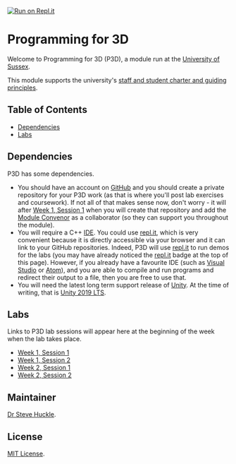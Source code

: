 [![Run on Repl.it](https://repl.it/badge/github/glowkeeper/P3D)](https://repl.it/github/glowkeeper/P3D)

# Programming for 3D

Welcome to Programming for 3D (P3D), a module run at the [University of Sussex](https://www.sussex.ac.uk/).

This module supports the university's [staff and student charter and guiding principles](/docs/staffStudentCharter.pdf).

## Table of Contents

- [Dependencies](#dependencies)
- [Labs](#labs)

## Dependencies

P3D has some dependencies.

- You should have an account on [GitHub](https://github.com/) and you should create a private repository for your P3D work (as that is where you'll post lab exercises and coursework). If not all of that makes sense now, don't worry - it will after [Week 1, Session 1](/docs/labs/week1Session1.md) when you will create that repository and add the [Module Convenor](#maintainer) as a collaborator (so they can support you throughout the module).
- You will require a C++ [IDE](https://en.wikipedia.org/wiki/Integrated_development_environment). You could use [repl.it](https://repl.it/languages/cpp), which is very convenient because it is directly accessible via your browser and it can link to your GitHub repositories. Indeed, P3D will use [repl.it](https://repl.it/languages/cpp) to run demos for the labs (you may have already noticed the [repl.it](https://repl.it/languages/cpp) badge at the top of this page). However, if you already have a favourite IDE (such as [Visual Studio](https://visualstudio.microsoft.com/) or [Atom](https://atom.io/)), and you are able to compile and run programs and redirect their output to a file, then you are free to use that.
- You will need the latest long term support release of [Unity](https://unity3d.com/unity/qa/lts-releases). At the time of writing, that is [Unity 2019 LTS](https://unity.com/releases/2019-lts).

## Labs

Links to P3D lab sessions will appear here at the beginning of the week when the lab takes place.

+ [Week 1, Session 1](/docs/labs/week1Session1.md)
+ [Week 1, Session 2](/docs/labs/week1Session2.md)
+ [Week 2, Session 1](/docs/labs/week2Session1.md)
+ [Week 2, Session 2](/docs/labs/week2Session2.md)

## Maintainer

[Dr Steve Huckle](https://glowkeeper.github.io/).

## License

[MIT License](LICENSE).
